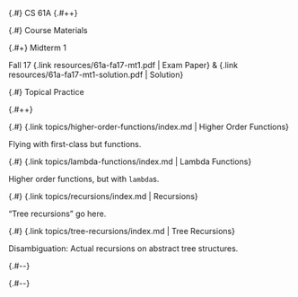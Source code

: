 
{.#} CS 61A
{.#++}

{.#} Course Materials

<div data-markdown class="horizontal-sections">
  <div data-markdown>

{.#+} Midterm 1

Fall 17 {.link resources/61a-fa17-mt1.pdf | Exam Paper} & {.link resources/61a-fa17-mt1-solution.pdf | Solution}

  </div>
</div>

{.#} Topical Practice

{.#++}

<div data-markdown class="horizontal-sections">
  <div data-markdown>

{.#} {.link topics/higher-order-functions/index.md | Higher Order Functions}

Flying with first-class but functions.

  </div>
  <div data-markdown>

{.#} {.link topics/lambda-functions/index.md | Lambda Functions}

Higher order functions, but with `lambda`s.

  </div>
  <div data-markdown>

{.#} {.link topics/recursions/index.md | Recursions}

<q>Tree recursions</q> go here.

  </div>
  <div data-markdown>

{.#} {.link topics/tree-recursions/index.md | Tree Recursions}

Disambiguation: Actual recursions on abstract tree structures.

  </div>
</div>

{.#--}

{.#--}
